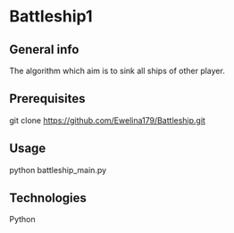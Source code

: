 # Battleship1


## General info

The algorithm which aim is to sink all ships of other player.

## Prerequisites

git clone https://github.com/Ewelina179/Battleship.git

## Usage

python battleship_main.py

## Technologies

Python

